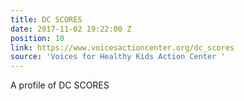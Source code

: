 ```yaml
---
title: DC SCORES
date: 2017-11-02 19:22:00 Z
position: 10
link: https://www.voicesactioncenter.org/dc_scores
source: 'Voices for Healthy Kids Action Center '
---
```


A profile of DC SCORES 